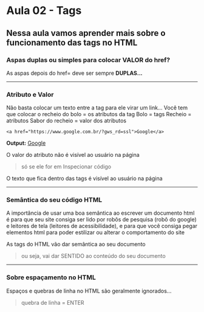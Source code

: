 # Aula 02 - Tags

## Nessa aula vamos aprender mais sobre o funcionamento das tags no HTML

### Aspas duplas ou simples para colocar VALOR do href?
As aspas depois do href= deve ser sempre **DUPLAS...**

---
### Atributo e Valor
Não basta colocar um texto entre a tag para ele virar um link...  Você tem que colocar o recheio do bolo = os atributos da tag
Bolo = tags
Recheio = atributos
Sabor do recheio = valor dos atributos
>
    <a href="https://www.google.com.br/?gws_rd=ssl">Google</a>
**Output:**
<a href="https://www.google.com.br/?gws_rd=ssl">Google</a>

O valor do atributo não é visível ao usuário na página
> só se ele for em Inspecionar código

O texto que fica dentro das tags é visível ao usuário na página

---
### Semântica do seu código HTML
A importância de usar uma boa semântica ao escrever um documento html é para que seu site consiga ser lido por robôs de pesquisa (robô do google) e leitores de tela (leitores de acessibilidade), e para que você consiga pegar elementos html para poder estilizar ou alterar o comportamento do site

As tags do HTML vão dar semântica ao seu documento
> ou seja, vai dar SENTIDO ao conteúdo do seu documento

---
### Sobre espaçamento no HTML
Espaços e quebras de linha no HTML são geralmente ignorados...
> quebra de linha = ENTER